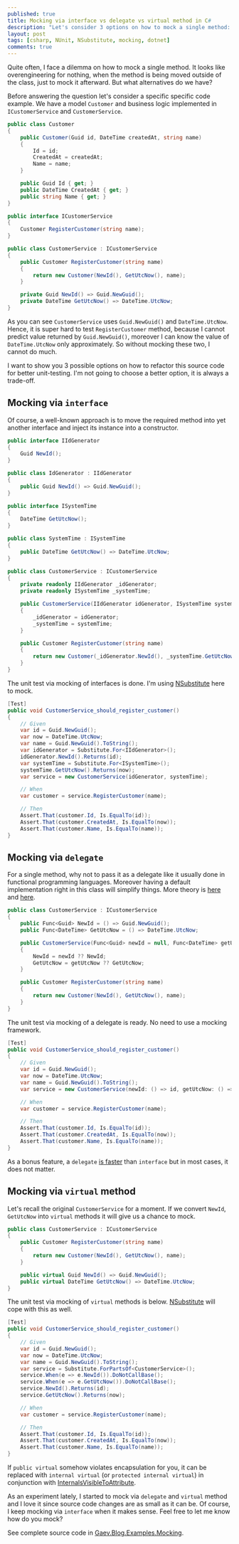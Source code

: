 ```yaml
---
published: true
title: Mocking via interface vs delegate vs virtual method in C#
description: "Let's consider 3 options on how to mock a single method: interface, delegate, virtual method"
layout: post
tags: [csharp, NUnit, NSubstitute, mocking, dotnet]
comments: true
---
```


Quite often, I face a dilemma on how to mock a single method. It looks like overengineering for nothing, when the method is being moved outside of the class, just to mock it afterward. But what alternatives do we have? 

Before answering the question let's consider a specific specific code example. We have a model `Customer` and business logic implemented in `ICustomerService` and `CustomerService`.

```c#
public class Customer
{
    public Customer(Guid id, DateTime createdAt, string name)
    {
        Id = id;
        CreatedAt = createdAt;
        Name = name;
    }

    public Guid Id { get; }
    public DateTime CreatedAt { get; }
    public string Name { get; }
}

public interface ICustomerService
{
    Customer RegisterCustomer(string name);
}

public class CustomerService : ICustomerService
{
    public Customer RegisterCustomer(string name)
    {
        return new Customer(NewId(), GetUtcNow(), name);
    }

    private Guid NewId() => Guid.NewGuid();
    private DateTime GetUtcNow() => DateTime.UtcNow;
}
```

As you can see `CustomerService` uses `Guid.NewGuid()` and `DateTime.UtcNow`. Hence, it is super hard to test `RegisterCustomer` method, because I cannot predict value returned by `Guid.NewGuid()`, moreover I can know the value of `DateTime.UtcNow` only approximately. So without mocking these two, I cannot do much. 

I want to show you 3 possible options on how to refactor this source code for better unit-testing. I'm not going to choose a better option, it is always a trade-off.

## Mocking via `interface`

Of course, a well-known approach is to move the required method into yet another interface and inject its instance into a constructor.

```c#
public interface IIdGenerator
{
    Guid NewId();
}

public class IdGenerator : IIdGenerator
{
    public Guid NewId() => Guid.NewGuid();
}

public interface ISystemTime
{
    DateTime GetUtcNow();
}

public class SystemTime : ISystemTime
{
    public DateTime GetUtcNow() => DateTime.UtcNow;
}

public class CustomerService : ICustomerService
{
    private readonly IIdGenerator _idGenerator;
    private readonly ISystemTime _systemTime;

    public CustomerService(IIdGenerator idGenerator, ISystemTime systemTime)
    {
        _idGenerator = idGenerator;
        _systemTime = systemTime;
    }

    public Customer RegisterCustomer(string name)
    {
        return new Customer(_idGenerator.NewId(), _systemTime.GetUtcNow(), name);
    }
}
```

The unit test via mocking of interfaces is done. I'm using [NSubstitute](https://nsubstitute.github.io/) here to mock.

```c#
[Test]
public void CustomerService_should_register_customer()
{
    // Given
    var id = Guid.NewGuid();
    var now = DateTime.UtcNow;
    var name = Guid.NewGuid().ToString();
    var idGenerator = Substitute.For<IIdGenerator>();
    idGenerator.NewId().Returns(id);
    var systemTime = Substitute.For<ISystemTime>();
    systemTime.GetUtcNow().Returns(now);
    var service = new CustomerService(idGenerator, systemTime);

    // When
    var customer = service.RegisterCustomer(name);

    // Then
    Assert.That(customer.Id, Is.EqualTo(id));
    Assert.That(customer.CreatedAt, Is.EqualTo(now));
    Assert.That(customer.Name, Is.EqualTo(name));
}
```

## Mocking via `delegate`

For a single method, why not to pass it as a delegate like it usually done in functional programming languages. Moreover having a default implementation right in this class will simplify things. More theory is [here](https://softwareengineering.stackexchange.com/a/345490) and [here](https://stackoverflow.com/a/28644831/1400547).  

```c#
public class CustomerService : ICustomerService
{
    public Func<Guid> NewId = () => Guid.NewGuid();
    public Func<DateTime> GetUtcNow = () => DateTime.UtcNow;

    public CustomerService(Func<Guid> newId = null, Func<DateTime> getUtcNow = null)
    {
        NewId = newId ?? NewId;
        GetUtcNow = getUtcNow ?? GetUtcNow;
    }

    public Customer RegisterCustomer(string name)
    {
        return new Customer(NewId(), GetUtcNow(), name);
    }
}
```

The unit test via mocking of a delegate is ready. No need to use a mocking framework.

```c#
[Test]
public void CustomerService_should_register_customer()
{
    // Given
    var id = Guid.NewGuid();
    var now = DateTime.UtcNow;
    var name = Guid.NewGuid().ToString();
    var service = new CustomerService(newId: () => id, getUtcNow: () => now);

    // When
    var customer = service.RegisterCustomer(name);

    // Then
    Assert.That(customer.Id, Is.EqualTo(id));
    Assert.That(customer.CreatedAt, Is.EqualTo(now));
    Assert.That(customer.Name, Is.EqualTo(name));
}
```

As a bonus feature, a `delegate` [is faster](https://stackoverflow.com/a/2082895/1400547) than `interface` but in most cases, it does not matter.

## Mocking via `virtual` method

Let's recall the original `CustomerService` for a moment. If we convert `NewId`, `GetUtcNow` into `virtual` methods it will give us a chance to mock.

```c#
public class CustomerService : ICustomerService
{
    public Customer RegisterCustomer(string name)
    {
        return new Customer(NewId(), GetUtcNow(), name);
    }

    public virtual Guid NewId() => Guid.NewGuid();
    public virtual DateTime GetUtcNow() => DateTime.UtcNow;
}
```

The unit test via mocking of `virtual` methods is below. [NSubstitute](https://nsubstitute.github.io/) will cope with this as well.

```c#
[Test]
public void CustomerService_should_register_customer()
{
    // Given
    var id = Guid.NewGuid();
    var now = DateTime.UtcNow;
    var name = Guid.NewGuid().ToString();
    var service = Substitute.ForPartsOf<CustomerService>();
    service.When(e => e.NewId()).DoNotCallBase();
    service.When(e => e.GetUtcNow()).DoNotCallBase();
    service.NewId().Returns(id);
    service.GetUtcNow().Returns(now);

    // When
    var customer = service.RegisterCustomer(name);

    // Then
    Assert.That(customer.Id, Is.EqualTo(id));
    Assert.That(customer.CreatedAt, Is.EqualTo(now));
    Assert.That(customer.Name, Is.EqualTo(name));
}
```

If `public virtual` somehow violates encapsulation for you, it can be replaced with `internal virtual` (or `protected internal virtual`) in conjunction with [InternalsVisibleToAttribute](https://docs.microsoft.com/en-us/dotnet/api/system.runtime.compilerservices.internalsvisibletoattribute).

As an experiment lately, I started to mock via `delegate` and `virtual` method and I love it since source code changes are as small as it can be. Of course, I keep mocking via `interface` when it makes sense. Feel free to let me know how do you mock?

See complete source code in [Gaev.Blog.Examples.Mocking](https://github.com/gaevoy/Gaev.Blog.Examples/tree/2.5.1/Gaev.Blog.Examples.Mocking).